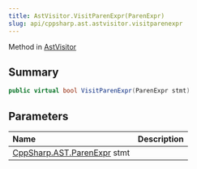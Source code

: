 ```yaml
---
title: AstVisitor.VisitParenExpr(ParenExpr)
slug: api/cppsharp.ast.astvisitor.visitparenexpr
---
```

Method in [AstVisitor](/api/cppsharp/ast/astvisitor)

## Summary



```csharp
public virtual bool VisitParenExpr(ParenExpr stmt)
```

## Parameters

|Name|Description|
|:---|:---|
|[CppSharp.AST.ParenExpr](/api/cppsharp/ast/parenexpr) stmt||

